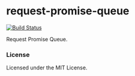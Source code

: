 request-promise-queue
=====================

[![Build Status](https://travis-ci.org/llaski/request-promise-queue.svg?branch=master)](https://travis-ci.org/llaski/request-promise-queue)

Request Promise Queue.

### License

Licensed under the MIT License.